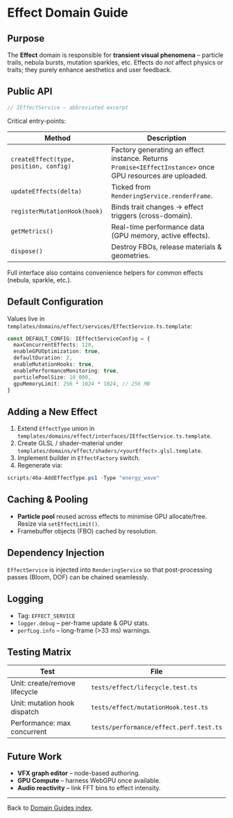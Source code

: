# Effect Domain Guide

## Purpose

The **Effect** domain is responsible for **transient visual phenomena** – particle trails, nebula bursts, mutation sparkles, etc. Effects do _not_ affect physics or traits; they purely enhance aesthetics and user feedback.

## Public API

```1:33:src/domains/effect/interfaces/IEffectService.ts
// IEffectService – abbreviated excerpt
```

Critical entry-points:

| Method                                 | Description                                                                                                |
| -------------------------------------- | ---------------------------------------------------------------------------------------------------------- |
| `createEffect(type, position, config)` | Factory generating an effect instance. Returns `Promise<IEffectInstance>` once GPU resources are uploaded. |
| `updateEffects(delta)`                 | Ticked from `RenderingService.renderFrame`.                                                                |
| `registerMutationHook(hook)`           | Binds trait changes → effect triggers (cross-domain).                                                      |
| `getMetrics()`                         | Real-time performance data (GPU memory, active effects).                                                   |
| `dispose()`                            | Destroy FBOs, release materials & geometries.                                                              |

Full interface also contains convenience helpers for common effects (nebula, sparkle, etc.).

## Default Configuration

Values live in `templates/domains/effect/services/EffectService.ts.template`:

```typescript
const DEFAULT_CONFIG: IEffectServiceConfig = {
  maxConcurrentEffects: 128,
  enableGPUOptimization: true,
  defaultDuration: 2,
  enableMutationHooks: true,
  enablePerformanceMonitoring: true,
  particlePoolSize: 10_000,
  gpuMemoryLimit: 256 * 1024 * 1024, // 256 MB
}
```

## Adding a New Effect

1. Extend `EffectType` union in `templates/domains/effect/interfaces/IEffectService.ts.template`.
2. Create GLSL / shader-material under `templates/domains/effect/shaders/<yourEffect>.glsl.template`.
3. Implement builder in `EffectFactory` switch.
4. Regenerate via:

```powershell
scripts/46a-AddEffectType.ps1 -Type "energy_wave"
```

## Caching & Pooling

- **Particle pool** reused across effects to minimise GPU allocate/free. Resize via `setEffectLimit()`.
- Framebuffer objects (FBO) cached by resolution.

## Dependency Injection

`EffectService` is injected into `RenderingService` so that post-processing passes (Bloom, DOF) can be chained seamlessly.

## Logging

- Tag: `EFFECT_SERVICE`
- `logger.debug` – per-frame update & GPU stats.
- `perfLog.info` – long-frame (>33 ms) warnings.

## Testing Matrix

| Test                          | File                                    |
| ----------------------------- | --------------------------------------- |
| Unit: create/remove lifecycle | `tests/effect/lifecycle.test.ts`        |
| Unit: mutation hook dispatch  | `tests/effect/mutationHook.test.ts`     |
| Performance: max concurrent   | `tests/performance/effect.perf.test.ts` |

## Future Work

- **VFX graph editor** – node-based authoring.
- **GPU Compute** – harness WebGPU once available.
- **Audio reactivity** – link FFT bins to effect intensity.

---

Back to [Domain Guides index](./README.md).
